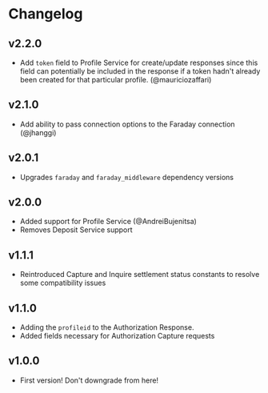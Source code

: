 # Changelog

## v2.2.0

* Add `token` field to Profile Service for create/update responses since this field can potentially be included in the response if a token hadn't already been created for that particular profile. (@mauriciozaffari)

## v2.1.0

* Add ability to pass connection options to the Faraday connection (@jhanggi)

## v2.0.1

* Upgrades `faraday` and `faraday_middleware` dependency versions

## v2.0.0

* Added support for Profile Service (@AndreiBujenitsa)
* Removes Deposit Service support

## v1.1.1

* Reintroduced Capture and Inquire settlement status constants to resolve some compatibility issues

## v1.1.0

* Adding the `profileid` to the Authorization Response.
* Added fields necessary for Authorization Capture requests

## v1.0.0

* First version! Don't downgrade from here!
